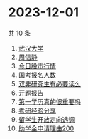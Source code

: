 # 2023-12-01

共 10 条

<!-- BEGIN ZHIHUSEARCH -->
<!-- 最后更新时间 Fri Dec 01 2023 02:15:21 GMT+0800 (China Standard Time) -->
1. [武汉大学](https://www.zhihu.com/search?q=武汉大学)
1. [周信静](https://www.zhihu.com/search?q=周信静)
1. [今日股市行情](https://www.zhihu.com/search?q=今日股市行情)
1. [国考报名人数](https://www.zhihu.com/search?q=国考报名人数)
1. [双非研究生有必要读么](https://www.zhihu.com/search?q=双非研究生有必要读么)
1. [开题报告](https://www.zhihu.com/search?q=开题报告)
1. [第一学历真的很重要吗](https://www.zhihu.com/search?q=第一学历真的很重要吗)
1. [考研经验分享](https://www.zhihu.com/search?q=考研经验分享)
1. [留学生开放定向选调](https://www.zhihu.com/search?q=留学生开放定向选调)
1. [助学金申请理由200](https://www.zhihu.com/search?q=助学金申请理由200)
<!-- END ZHIHUSEARCH -->
